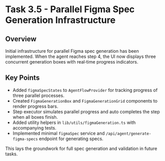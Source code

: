 # Task 3.5 - Parallel Figma Spec Generation Infrastructure

## Overview

Initial infrastructure for parallel Figma spec generation has been implemented. When the agent reaches step 4, the UI now displays three concurrent generation boxes with real‑time progress indicators.

## Key Points

- Added `figmaSpecStates` to `AgentFlowProvider` for tracking progress of three parallel processes.
- Created `FigmaGenerationBox` and `FigmaGenerationGrid` components to render progress bars.
- Step executor simulates parallel progress and auto completes the step when all boxes finish.
- Added utility helpers in `lib/utils/figmaGeneration.ts` with accompanying tests.
- Implemented minimal `figmaSpec` service and `/api/agent/generate-figma-specs` endpoint for generating specs.

This lays the groundwork for full spec generation and validation in future tasks.
